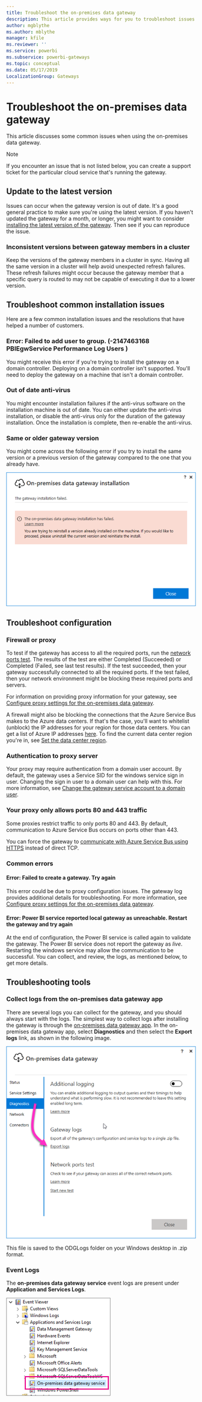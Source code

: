 ```yaml
---
title: Troubleshoot the on-premises data gateway
description: This article provides ways for you to troubleshoot issues you may be having with the on-premises data gateway. It provides potential workarounds to known issues, as well as tools to assist you.
author: mgblythe
ms.author: mblythe
manager: kfile
ms.reviewer: ''
ms.service: powerbi
ms.subservice: powerbi-gateways
ms.topic: conceptual
ms.date: 05/17/2019
LocalizationGroup: Gateways 
---
```


# Troubleshoot the on-premises data gateway

This article discusses some common issues when using the on-premises data gateway.

>[!NOTE]
>If you encounter an issue that is not listed below, you can create a support ticket for the particular cloud service that's running the gateway.

## Update to the latest version

Issues can occur when the gateway version is out of date. It's a good general practice to make sure you're using the latest version. If you haven't updated the gateway for a month, or longer, you might want to consider [installing the latest version of the gateway](service-gateway-update.md). Then see if you can reproduce the issue.

### Inconsistent versions between gateway members in a cluster

Keep the versions of the gateway members in a cluster in sync. Having all the same version in a cluster will help avoid unexpected refresh failures. These refresh failures might occur because the gateway member that a specific query is routed to may not be capable of executing it due to a lower version.

## Troubleshoot common installation issues

Here are a few common installation issues and the resolutions that have helped a number of customers.

### Error: Failed to add user to group.  (-2147463168   PBIEgwService   Performance Log Users   )

You might receive this error if you're trying to install the gateway on a domain controller. Deploying on a domain controller isn't supported. You'll need to deploy the gateway on a machine that isn't a domain controller.

### Out of date anti-virus

You might encounter installation failures if the anti-virus software on the installation machine is out of date. You can either update the anti-virus installation, or disable the anti-virus only for the duration of the gateway installation. Once the installation is complete, then re-enable the anti-virus.

### Same or older gateway version

You might come across the following error if you try to install the same version or a previous version of the gateway compared to the one that you already have.

![Gateway installation error](media/service-gateway-tshoot/gateway-install-error.png)

## Troubleshoot configuration

### Firewall or proxy

To test if the gateway has access to all the required ports, run the [network ports test](service-gateway-communication.md#network-ports-test). The results of the test are either Completed (Succeeded) or Completed (Failed, see last test results). If the test succeeded, then your gateway successfully connected to all the required ports. If the test failed, then your network environment might be blocking these required ports and servers.

For information on providing proxy information for your gateway, see [Configure proxy settings for the on-premises data gateway](service-gateway-proxy.md).

A firewall might also be blocking the connections that the Azure Service Bus makes to the Azure data centers. If that's the case, you'll want to whitelist (unblock) the IP addresses for your region for those data centers. You can get a list of Azure IP addresses [here](https://www.microsoft.com/en-us/download/details.aspx?id=41653). To find the current data center region you're in, see [Set the data center region](service-gateway-data-region.md).

### Authentication to proxy server

Your proxy may require authentication from a domain user account. By default, the gateway uses a Service SID for the windows service sign in user. Changing the sign in user to a domain user can help with this. For more information, see [Change the gateway service account to a domain user](service-gateway-proxy.md#change-the-gateway-service-account-to-a-domain-user).

### Your proxy only allows ports 80 and 443 traffic

Some proxies restrict traffic to only ports 80 and 443. By default, communication to Azure Service Bus occurs on ports other than 443.

You can force the gateway to [communicate with Azure Service Bus using HTTPS](service-gateway-communication.md#force-https-communication-with-azure-service-bus) instead of direct TCP.

### Common errors

#### Error: Failed to create a gateway. Try again

This error could be due to proxy configuration issues. The gateway log provides additional details for troubleshooting. For more information, see [Configure proxy settings for the on-premises data gateway](service-gateway-proxy.md).

#### Error: Power BI service reported local gateway as unreachable. Restart the gateway and try again

At the end of configuration, the Power BI service is called again to validate the gateway. The Power BI service does not report the gateway as *live*. Restarting the windows service may allow the communication to be successful. You can collect, and review, the logs, as mentioned below, to get more details.

## Troubleshooting tools

### Collect logs from the on-premises data gateway app

There are several logs you can collect for the gateway, and you should always start with the logs. The simplest way to collect logs after installing the gateway is through the [on-premises data gateway app](service-gateway-app.md). In the on-premises data gateway app, select **Diagnostics** and then select the **Export logs** link, as shown in the following image.

![On-premises data gateway app logs](media/service-gateway-tshoot/gateway-onprem-UI-logs.png)

This file is saved to the ODGLogs folder on your Windows desktop in .zip format.

### Event Logs

The **on-premises data gateway service** event logs are present under **Application and Services Logs**.

![On-premises data gateway event logs](media/service-gateway-tshoot/on-prem-data-gateway-event-logs.png)
